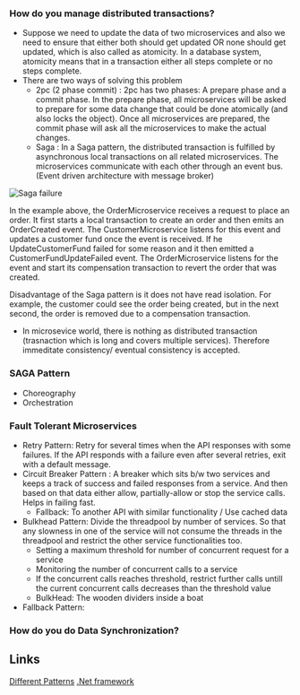 ### How do you manage distributed transactions?
- Suppose we need to update the data of two microservices and also we need to ensure that either both should get updated OR none should get updated, which is also called as atomicity. In a database system, atomicity means that in a transaction either all steps complete or no steps complete. 
- There are two ways of solving this problem
	- 2pc (2 phase commit) : 2pc has two phases: A prepare phase and a commit phase. In the prepare phase, all microservices will be asked to prepare for some data change that could be done atomically (and also locks the object). Once all microservices are prepared, the commit phase will ask all the microservices to make the actual changes.
	- Saga : In a Saga pattern, the distributed transaction is fulfilled by asynchronous local transactions on all related microservices. The microservices communicate with each other through an event bus. (Event driven architecture with message broker)

![Saga failure](https://developers.redhat.com/sites/default/files/blog/2018/09/Untitled-UML-9.png)

In the example above, the OrderMicroservice receives a request to place an order. It first starts a local transaction to create an order and then emits an OrderCreated event. The CustomerMicroservice listens for this event and updates a customer fund once the event is received. If he UpdateCustomerFund failed for some reason and it then emitted a CustomerFundUpdateFailed event. The OrderMicroservice listens for the event and start its compensation transaction to revert the order that was created.

Disadvantage of the Saga pattern is it does not have read isolation. For example, the customer could see the order being created, but in the next second, the order is removed due to a compensation transaction.


- In microsevice world, there is nothing as distributed transaction (trasnaction which is long and covers multiple services). Therefore immeditate consistency/ eventual consistency is accepted.


### SAGA Pattern
- Choreography
- Orchestration

### Fault Tolerant Microservices
- Retry Pattern: Retry for several times when the API responses with some failures. If the API responds with a failure even after several retries, exit with a default message.
- Circuit Breaker Pattern : A breaker which sits b/w two services and keeps a track of success and failed responses from a service. And then based on that data either allow, partially-allow or stop the service calls. Helps in failing fast.
	- Fallback: To another API with similar functionality / Use cached data 
- Bulkhead Pattern: Divide the threadpool by number of services. So that any slowness in one of the service will not consume the threads in the threadpool and restrict the other service functionalities too. 
	- Setting a maximum threshold for number of concurrent request for a service
	- Monitoring the number of concurrent calls to a service
	- If the concurrent calls reaches threshold, restrict further calls untill the current concurrent calls decreases than the threshold value
	- BulkHead: The wooden dividers inside a boat
- Fallback Pattern:


### How do you do Data Synchronization?


## Links
[Different Patterns](https://docs.microsoft.com/en-us/azure/architecture/patterns/)
[.Net framework](https://github.com/App-vNext/Polly)
